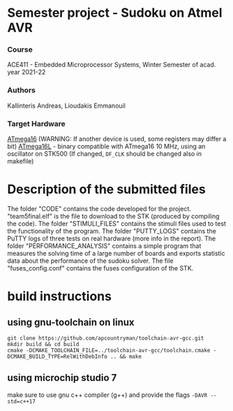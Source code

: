 # Semester project - Sudoku on Atmel AVR
### Course
ACE411 - Embedded Microprocessor Systems, Winter Semester of acad. year 2021-22 
### Authors
Kallinteris Andreas, Lioudakis Emmanouil
### Target Hardware
[ATmega16](https://www.microchip.com/en-us/product/atmega16) (WARNING: If another device is used, some registers may differ a bit)
[ATmega16L](https://www.microchip.com/en-us/product/atmega16) - binary compatible with ATmega16
10 MHz, using an oscillator on STK500 (If changed, `DF_CLK` should be changed also in makefile)

# Description of the submitted files
The folder "CODE" contains the code developed for the project. 
"team5final.elf" is the file to download to the STK (produced by compiling the code).
The folder "STIMULI_FILES" contains the stimuli files used to test the functionality of the program.
The folder "PUTTY_LOGS" contains the PuTTY logs of three tests on real hardware (more info in the report).
The folder "PERFORMANCE_ANALYSIS" contains a simple program that measures the solving time of a large number of boards and exports statistic data
    about the performance of the sudoku solver.
The file "fuses_config.conf" contains the fuses configuration of the STK.

# build instructions

## using gnu-toolchain on linux

```
git clone https://github.com/apcountryman/toolchain-avr-gcc.git
mkdir build && cd build
cmake -DCMAKE_TOOLCHAIN_FILE=../toolchain-avr-gcc/toolchain.cmake -DCMAKE_BUILD_TYPE=RelWithDebInfo .. && make
```

## using microchip studio 7
make sure to use gnu c++ compiler (g++) and provide the flags `-DAVR --std=c++17`
